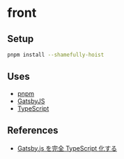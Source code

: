 # front

## Setup

```bash
pnpm install --shamefully-hoist
```

## Uses

- [pnpm](https://pnpm.js.org/)
- [GatsbyJS](https://www.gatsbyjs.org/)
- [TypeScript](https://www.typescriptlang.org/)

## References

- [Gatsby.js を完全 TypeScript 化する](https://qiita.com/Takepepe/items/144209f860fbe4d5e9bb)
